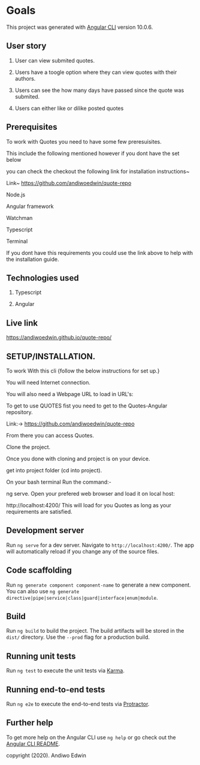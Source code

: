 # Goals

This project was generated with [Angular CLI](https://github.com/angular/angular-cli) version 10.0.6.

## User story

1. User can view submited quotes.

2. Users have a toogle option where they can view quotes with their authors.

3. Users can see the how many days have passed since the quote was submited.

4. Users can either like or dilike posted quotes

## Prerequisites
To work with Quotes you need to have some few preresuisites.

This include the following mentioned however if you dont have the set below

you can check the checkout the following link for installation instructions~

Link~ https://github.com/andiwoedwin/quote-repo

Node.js

Angular framework

Watchman

Typescript

Terminal

If you dont have this requirements you could use the link above to help with the installation guide.

## Technologies used 

1. Typescript

2. Angular

## Live link

https://andiwoedwin.github.io/quote-repo/

## SETUP/INSTALLATION.
To work With this cli {follow the below instructions for set up.}

You will need Internet connection.

You will also need a Webpage URL to load in URL's:

To get to use QUOTES fist you need to get to the Quotes-Angular repository.

Link:-> https://github.com/andiwoedwin/quote-repo

From there you can access Quotes.

Clone the project.

Once you done with cloning and project is on your device.

get into project folder (cd into project).

On your bash terminal Run the command:-

ng serve.
Open your prefered web browser and load it on local host:

http://localhost:4200/
This will load for you Quotes as long as your requirements are satisfied.

## Development server

Run `ng serve` for a dev server. Navigate to `http://localhost:4200/`. The app will automatically reload if you change any of the source files.

## Code scaffolding

Run `ng generate component component-name` to generate a new component. You can also use `ng generate directive|pipe|service|class|guard|interface|enum|module`.

## Build

Run `ng build` to build the project. The build artifacts will be stored in the `dist/` directory. Use the `--prod` flag for a production build.

## Running unit tests

Run `ng test` to execute the unit tests via [Karma](https://karma-runner.github.io).

## Running end-to-end tests

Run `ng e2e` to execute the end-to-end tests via [Protractor](http://www.protractortest.org/).

## Further help

To get more help on the Angular CLI use `ng help` or go check out the [Angular CLI README](https://github.com/angular/angular-cli/blob/master/README.md).

copyright (2020). Andiwo Edwin
